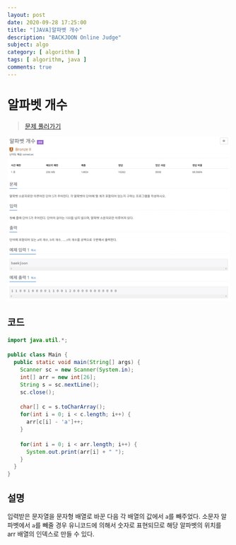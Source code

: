 ```yaml
---
layout: post
date: 2020-09-28 17:25:00
title: "[JAVA]알파벳 개수"
description: "BACKJOON Online Judge"
subject: algo
category: [ algorithm ]
tags: [ algorithm, java ]
comments: true
---
```


# 알파벳 개수

> [문제 풀러가기](https://acmicpc.net/problem/10808)

![10808](/assets/img/algo/10808.png)

## 코드

```java
import java.util.*;

public class Main {
  public static void main(String[] args) {
    Scanner sc = new Scanner(System.in);
    int[] arr = new int[26];
    String s = sc.nextLine();
    sc.close();

    char[] c = s.toCharArray();
    for(int i = 0; i < c.length; i++) {
      arr[c[i] - 'a']++;
    }

    for(int i = 0; i < arr.length; i++) {
      System.out.print(arr[i] + " ");
    }
  }
}
```

## 설명

입력받은 문자열을 문자형 배열로 바꾼 다음 각 배열의 값에서 `a`를 빼주었다. 소문자 알파벳에서 `a`를 빼줄 경우 유니코드에 의해서 숫자로 표현되므로 해당 알파벳의 위치를 arr 배열의 인덱스로 만들 수 있다.
